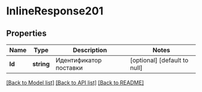 # InlineResponse201

## Properties
Name | Type | Description | Notes
------------ | ------------- | ------------- | -------------
**Id** | **string** | Идентификатор поставки | [optional] [default to null]

[[Back to Model list]](../README.md#documentation-for-models) [[Back to API list]](../README.md#documentation-for-api-endpoints) [[Back to README]](../README.md)

